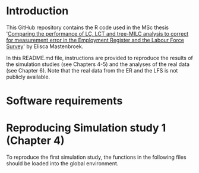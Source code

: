 # Introduction

This GitHub repository contains the R code used in the MSc thesis '[Comparing the performance of LC, LCT and tree-MILC analysis to correct for measurement error in the Employment Register and the Labour Force Survey]([https://link-url-here.org](https://github.com/eliscamastenbroek/master_thesis/blob/main/MSc_thesis.pdf))' by Elisca Mastenbroek.

In this README.md file, instructions are provided to reproduce the results of the simulation studies (see Chapters 4-5) and the analyses of the real data (see Chapter 6). Note that the real data from the ER and the LFS is not publicly available.

# Software requirements


# Reproducing Simulation study 1 (Chapter 4)
To reproduce the first simulation study, the functions in the following files should be loaded into the global environment.




